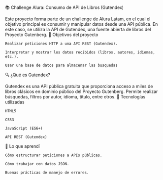 📚 Challenge Alura: Consumo de API de Libros (Gutendex)

Este proyecto forma parte de un challenge de Alura Latam, en el cual el objetivo principal es consumir y manipular datos desde una API pública. En este caso, se utiliza la API de Gutendex, una fuente abierta de libros del Proyecto Gutenberg.
🎯 Objetivos del proyecto

    Realizar peticiones HTTP a una API REST (Gutendex).

    Interpretar y mostrar los datos recibidos (libros, autores, idiomas, etc.).

    Usar una base de datos para almacenar las busquedas

🔍 ¿Qué es Gutendex?

Gutendex es una API pública gratuita que proporciona acceso a miles de libros clásicos en dominio público del Proyecto Gutenberg. Permite realizar búsquedas, filtros por autor, idioma, título, entre otros.
🚀 Tecnologías utilizadas

    HTML5

    CSS3

    JavaScript (ES6+)

    API REST (Gutendex)

🧠 Lo que aprendí

    Cómo estructurar peticiones a APIs públicas.

    Cómo trabajar con datos JSON.

    Buenas prácticas de manejo de errores.

